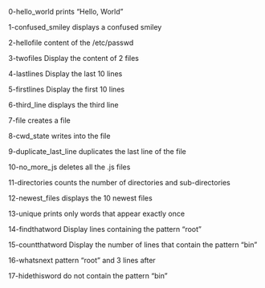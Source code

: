 0-hello_world
prints “Hello, World”

1-confused_smiley
displays a confused smiley

2-hellofile
content of the /etc/passwd

3-twofiles
Display the content of 2 files

4-lastlines
Display the last 10 lines

5-firstlines
Display the first 10 lines

6-third_line
displays the third line

7-file
creates a file

8-cwd_state
writes into the file 

9-duplicate_last_line
duplicates the last line of the file 

10-no_more_js
deletes all the .js files 

11-directories
counts the number of directories and sub-directories

12-newest_files
displays the 10 newest files

13-unique
prints only words that appear exactly once

14-findthatword
Display lines containing the pattern “root”

15-countthatword
Display the number of lines that contain the pattern “bin”

16-whatsnext
pattern “root” and 3 lines after

17-hidethisword
do not contain the pattern “bin”
